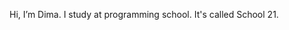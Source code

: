Hi, I’m Dima. I study at programming school. It's called School 21.

<!---
zadimon/zadimon is a ✨ special ✨ repository because its `README.md` (this file) appears on your GitHub profile.
You can click the Preview link to take a look at your changes.
--->
